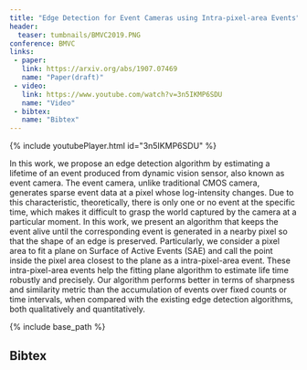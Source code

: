 ```yaml
---
title: "Edge Detection for Event Cameras using Intra-pixel-area Events"
header:
  teaser: tumbnails/BMVC2019.PNG
conference: BMVC
links: 
 - paper: 
   link: https://arxiv.org/abs/1907.07469
   name: "Paper(draft)"
 - video:
   link: https://www.youtube.com/watch?v=3n5IKMP6SDU
   name: "Video"
 - bibtex: 
   name: "Bibtex"
---
```


{% include youtubePlayer.html id="3n5IKMP6SDU" %}

In this work, we propose an edge detection algorithm by estimating a lifetime of an event produced from dynamic vision sensor, also known as event camera. The event camera, unlike traditional CMOS camera, generates sparse event data at a pixel whose log-intensity changes. Due to this characteristic, theoretically, there is only one or no event at the specific time, which makes it difficult to grasp the world captured by the camera at a particular moment. In this work, we present an algorithm that keeps the event alive until the corresponding event is generated in a nearby pixel so that the shape of an edge is preserved. Particularly, we consider a pixel area to fit a plane on Surface of Active Events (SAE) and call the point inside the pixel area closest to the plane as a intra-pixel-area event. These intra-pixel-area events help the fitting plane algorithm to estimate life time robustly and precisely. Our algorithm performs better in terms of sharpness and similarity metric than the accumulation of events over fixed counts or time intervals, when compared with the existing edge detection algorithms, both qualitatively and quantitatively.

{% include base_path %}

## Bibtex <a id="bibtex"></a>
```
```
